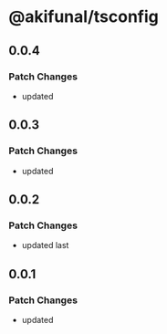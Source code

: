 # @akifunal/tsconfig

## 0.0.4

### Patch Changes

-   updated

## 0.0.3

### Patch Changes

-   updated

## 0.0.2

### Patch Changes

-   updated last

## 0.0.1

### Patch Changes

-   updated
